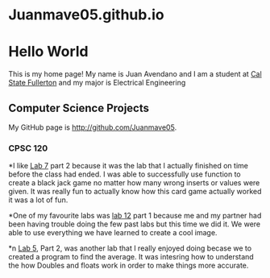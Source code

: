 # Juanmave05.github.io
# Hello World

This is my home page! My name is Juan Avendano and I am a student at [Cal State Fullerton](http://www.fullerton.edu/) and my major is Electrical Engineering 

## Computer Science Projects

My GitHub page is http://github.com/Juanmave05.

### CPSC 120

*I like [Lab 7](https://github.com/cpsc-pilot-fall-2022/cpsc-120-lab-07-juan-and-partner) part 2 because it was the lab that I actually finished on time before the class had ended. I was able to successfully use function to create a black jack game no matter how many wrong inserts or values were given. It was really fun to actually know how this card game actually worked it was a lot of fun.

*One of my favourite labs was [lab 12](https://github.com/cpsc-pilot-fall-2022/cpsc-120-lab-12-juan-and-david) part 1 because me and my partner had been having trouble doing the few past labs but this time we did it. We were able to use everything we have learned to create a cool image. 

*n [Lab 5](https://github.com/cpsc-pilot-fall-2022/cpsc-120-lab-05-alec-m-and-juan-a), Part 2, was another lab that I really enjoyed doing becase we to created a program to find the average. It was intesring how to understand the how Doubles and floats work in order to make things more accurate.
